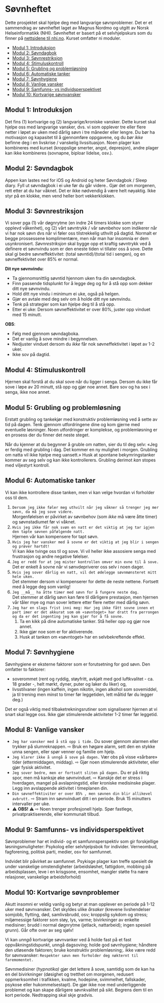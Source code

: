# Søvnheftet
Dette prosjektet skal hjelpe deg med langvarige søvnproblemer. 
Det er et sammendrag av søvnheftet laget av Magnus Nordmo og utgitt av Norsk Helseinformatikk (NHI). 
Søvnheftet er basert på et selvhjelpskurs som du finner på [nettsidene til nhi.no](https://nhi.no/psykisk-helse/kognitiv-terapi/langvarige-sovnvansker/langvarige-sovnvansker-selvhjelpskurs/). 
Kurset omfatter ni moduler.

* [Modul 1: Introduksjon](./moduler/MODUL-01.md)
* [Modul 2: Søvndagbok](./moduler/MODUL-02.md)
* [Modul 3: Søvnrestriksjon](./moduler/MODUL-03.md)
* [Modul 4: Stimuluskontroll](./moduler/MODUL-04.md)
* [Modul 5: Grubling og problemløsning](./moduler/MODUL-05.md)
* [Modul 6: Automatiske tanker](./moduler/MODUL-06.md)
* [Modul 7: Søvnhygiene](./moduler/MODUL-07.md)
* [Modul 8: Vanlige vansker](./moduler/MODUL-08.md)
* [Modul 9: Samfunns- vs individsperspektivet](./moduler/MODUL-09.md)
* [Modul 10: Kortvarige søvnvansker](./moduler/MODUL-10.md)

## Modul 1: Introduksjon

Det fins (1) kortvarige og (2) langvarige/kroniske vansker. Dette kurset skal hjelpe oss med langvarige vansker, dvs. vi som opplever tre eller flere netter i løpet av uken med dårlig søvn i tre måneder eller lengre. Du bør ha motivasjon og kapasitet til å gjennomføre oppgavene, og du _bør ikke_ befinne deg i en livskrise / vanskelig livssituasjon. Noen plager kan kombineres med kurset (kroppslige smerter, angst, depresjon), andre plager kan ikke kombineres (sovnapne, biploar lidelse, osv.).

## Modul 2: Søvndagbok

Appen kan lastes ned for iOS og Android og heter Søvndagbok / Sleep diary. Fyll ut søvndagbok i ei uke før du går videre.. Gjør det om morgenen, rett etter at du har våknet. Det er ikke nødvendig å være helt nøyaktig. Ikke styr på en klokke, men vend heller bort vekkerklokken.

## Modul 3: Søvnrestriksjon

Vi sover pga (1) vår døgnrytme (en indre 24 timers klokke som styrer opplevd våkenhet), og (2) vårt søvntrykk / vår søvnbehov som indikerer når vi har nok søvn dvs når vi føler oss tilstrekkelig uthvilt på dagtid. Normalt er begge prossessene komplimentære, men når man har insomnia er dem usynkronisert. _Søvnrestriksjon_ skal bygge opp et kraftig søvntrykk ved å definere et søvnvindu som er den eneste tiden vi tillater oss å sove. Dette skal gi bedre søvneffektivitet: (total søvntid)/(total tid i sengen), og en søvneffektivitet over 85% er normal.

__Dit nye søvnvindu__:
* Ta gjennomsnittlig søvntid hjennom uken fra din søvndagbok.
* Finn passende tidsplunkt for å legge deg og for å stå opp som dekker ditt nye søvnvindu.
* Hold ditt nye vindu i minimum ei uke, også på helgen.
* Gjør en avtale med deg selv om å holde ditt nye søvnvindu.
* Tenk på strategier som kan hjelpe deg til å stå opp.
* Etter ei uke: Dersom søvneffektivitet er over 80%, juster opp vinduet med 15 minutt.

__OBS__:
* Følg med gjennom søvndagboka.
* Det er vanlig å sove mindre i begynnelsen.
* Nedjuster vinduet dersom du _ikke_ får nok søvneffektivitet i løpet av 1-2 uker.
* Ikke sov på dagtid.

## Modul 4: Stimuluskontroll
Hjernen skal forstå at du skal sove når du ligger i senga.
Dersom du ikke får sove i løpe av 20 minutt, stå opp og gjør noe annet. 
Bare sov og ha sex i senga, ikke noe annet.

## Modul 5: Grubling og problemløsning
Erstatt grubling og tankekjør med konstruktiv problemløsning ved å sette av tid på dagen.
Tenk gjennom utfordringene dine og kom gjerne med eventuelle løsninger.
Noen utfordringer er komplekse, og problemløsning er en prosess der du finner det neste steget.  

Når du kjenner at du begynner å gruble om natten, sier du til deg selv: «Jeg er ferdig med grubling i dag. Det kommer en ny mulighet i morgen. Grubling om natta vil ikke hjelpe meg uansett.»
Husk at spontane bekymringstanker kommer av seg selv og kan ikke kontrollerers. Grubling derimot _kan_ stopes med viljestyrt kontroll.

## Modul 6: Automatiske tanker
Vi kan ikke kontrollere disse tanken, men vi kan velge hvordan vi forholder oss til dem.

1. ```Dersom jeg ikke føler meg uthvilt når jeg våkner så trenger jeg mer søvn, da må jeg sove videre.```  
Morgenfølelsen er påvirket av søvnbehov (som _ikke_ må være åtte timer) og søvnstadiumet før vi våknet.
2. ```Hvis jeg ikke får nok svøn en natt er det viktig at jeg tar igjen den tapte søvnen påfølgende natt.```  
Hjernen vår kan kompensere for tapt søvn. 
3. ```Hvis jeg har vansker med å sovne er det viktig at jeg blir i sengen og prøver hartdt!```  
Vi kan ikke tvinge oss til og sove. Vi vil heller ikke assosiere senga med frustrasjon og andre negative følelser.
4. ```Jeg er redd for at jeg mister kontrollen omver min evne til å sove.```  
Det er enkelt å sovne når vi sønvdepriverer oss selv i noen dager.
5. ```Hvis jeg sover dårlig en natt, vil det ødelegge søvnmønsteret mitt hele uken.```  
Det stemmer dersom vi kompenserer for dette de neste nettene. Fortsett med å legge deg som vanlig!
6. ```Jeg __må__ ha åtte timer med søvn for å fungere neste dag.```  
Det stemmer at dårlig søvn kan føre til dårligere prestasjon, men hjernen vår tåler mye og man sover lettere etter flere netter med dårlig søvn.
7. ```Jeg har en slags frist inni meg: Har jeg ikke fått sovne innen et part imer er det akkurat som om «søvntoget» har dratt fra perrongen og da er det ingenting jeg kan gjør for å få sovne.```  
    1. Ta en kikk på dine automatiske tanker. Stå heller opp og gjør noe annet.
    2. Ikke gjør noe som er for aktiverende.
    3. Husk at tanken om «søvntoget» har en selvbekreftende effekt.
    
## Modul 7: Søvnhygiene
Søvnhygiene er eksterne faktorer som er forutsetning for god søvn.
Den omfatter to faktorer:
* soverommet (rent og ryddig, støyfritt, avkjølt med god luftkvalitet - ca. 18 grader -, helt mørkt, dyner, puter og laker du liker) og,
* livsstilvaner (ingen kaffein, ingen nikotin, ingen alkohol som sovemiddel, ja til trening men minst to timer før leggetiden, lett måltid før du legger deg.)

Det er også viktig med tilbaketrekningsrutiner som signaliserer hjernen at vi snart skal legge oss. Ikke gjør stimulerende aktiviteter 1-2 timer før leggetid.

## Modul 8: Vanlige vansker

* ```Jeg har vansker med å stå opp i tide.```
Du sover gjennom alarmen eller trykker på slumreknappen. ⇨ Bruk en høgare alarm, sett den en stykke unna sengen, eller spør venner og familie om hjelp.
* ```Jeg klarer ikke å unngå å sove på dagen.```
Vær obs på visse «sårbare» tider (ettermiddagen, middag). ⇨ Gjør noen stimulerende aktiviteter, eller gjør fysisk aktivitet.
* ```Jeg sover bedre, men er fortsatt sliten på dagen.```
Du er på riktig spor, men må kanksje øke søvnvinduet. ⇨ Kanskje det er stress i hverdagen, mangel på avslapningstid, eller kroniske medisinske plager. Legg inn avslappende aktivitet i timeplanen din.
* ```Din søvneffektiviter er over 85% , men søvnen din blir allikevel avbrutt.``` ⇨ Stram inn søvnvinduet ditt i en periode. Bruk 15 minutters intervaller per uke.
* :warning: __OBS!__ :warning: ⇨ Noen trenger profesjonell hjelp. Spør fastlege, privatpraktiserende, eller kommunalt tilbud.

## Modul 9: Samfunns- vs individsperspektivet

Søvnproblemer har et individ- og et samfunnsperspektiv som gir forskjellige løsningsmuligheter: Psykolog eller selvhjelpsbok for individer. Verneombud, fagforening, politisk parti, medier, osv for samfunnet.

Indvidet blir påvirket av samfunnet. Psykisge plager kan treffe spesielt de under vanskelige omstendigheter (arbeidsløshet, fattigdom, mobbing på arbeidsplassen, leve i en krisgsone, ensomhet, mangler støtte fra nære relasjoner, vanskelige arbeidsforhold)

## Modul 10: Kortvarige søvnproblemer

Akutt insomni er veldig vanlig og betyr at man opplever en periode på 1-12 uker med søvnvansker.
Det skyldes ulike _årsaker_ (krevene livshendelser somjobb, flytting, død, samlivsbrudd, osv; kroppslig sykdom og stress; miljømessige faktorer som støy, lys, varme; bivirkninger av enkelte medisiner; brudd i normal døgnrytme (jetlack, nattarbeid); ingen spesiell grunn).
Går ofte over av seg sjølv!

Vi kan _unngå_ kortvarige søvnvanker ved å 
holde fast på et fast oppvåkningstidspunkt, unngå dagsoving;
holde god søvnhygiene;
håndtere den utløsende faktoren;
bruke konstruktiv problemløsning;.
ikke være redd for søvnvansker: ```Respekter søvn men forholder deg nøkternt til faremomentet.```

Søvnmedisiner (_hypnotika)_ gjør det lettere å sove, samtidig som de kan ha en del bivirkninger (døsighet og tretthet om morgenen, redusert oppmerksomhet i trafikken, kvalme, hodepine, svimmelhet, fallskader, psykose eller hukommelsestapt).
De gjør ikke noe med underliggende problemet og kan skape dårligere søvnkvalitet på sikt. 
Begrens dem til en kort periode. Nedtrapping skal skje gradvis.


